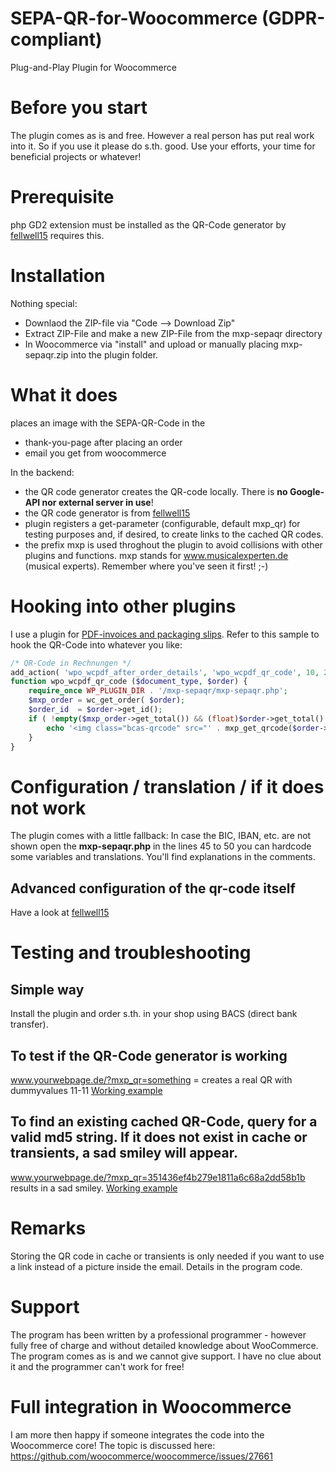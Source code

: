 # SEPA-QR-for-Woocommerce (GDPR-compliant)
Plug-and-Play Plugin for Woocommerce
# Before you start
The plugin comes as is and free. However a real person has put real work into it. So if you use it please do s.th. good. Use your efforts, your time for beneficial projects or whatever!
# Prerequisite
php GD2 extension must be installed as the QR-Code generator by [fellwell15](https://github.com/fellwell5/bezahlcode/) requires this.
# Installation
Nothing special:
* Downlaod the ZIP-file via "Code --> Download Zip"
* Extract ZIP-File and make a new ZIP-File from the mxp-sepaqr directory
* In Woocommerce via "install" and upload or manually placing mxp-sepaqr.zip into the plugin folder.
# What it does
places an image with the SEPA-QR-Code in the
* thank-you-page after placing an order
* email you get from woocommerce

In the backend:
* the QR code generator creates the QR-code locally. There is **no Google-API nor external server in use**!
* the QR code generator is from [fellwell15](https://github.com/fellwell5/bezahlcode/)
* plugin registers a get-parameter (configurable, default mxp_qr) for testing purposes and, if desired, to create links to the cached QR codes.
* the prefix mxp is used throghout the plugin to avoid collisions with other plugins and functions. mxp stands for www.musicalexperten.de (musical experts). Remember where you've seen it first! ;-)


# Hooking into other plugins
I use a plugin for [PDF-invoices and packaging slips](https://docs.wpovernight.com/home/woocommerce-pdf-invoices-packing-slips/pdf-template-action-hooks/).  Refer to this sample to hook the QR-Code into whatever you like:

```php
/* QR-Code in Rechnungen */
add_action( 'wpo_wcpdf_after_order_details', 'wpo_wcpdf_qr_code', 10, 2 );
function wpo_wcpdf_qr_code ($document_type, $order) {
	require_once WP_PLUGIN_DIR . '/mxp-sepaqr/mxp-sepaqr.php';
    $mxp_order = wc_get_order( $order);
	$order_id  = $order->get_id();
 	if ( !empty($mxp_order->get_total()) && (float)$order->get_total() > 0 ) {
		echo '<img class="bcas-qrcode" src="' . mxp_get_qrcode($order->get_total(), $order_id) . '" alt="qr-code"></p>';
	} 
}
```

# Configuration / translation / if it does not work
The plugin comes with a little fallback: In case the BIC, IBAN, etc. are not shown open the **mxp-sepaqr.php** in the lines 45 to 50 you can hardcode some variables and translations. You'll find explanations in the comments.
## Advanced configuration of the qr-code itself
Have a look at [fellwell15](https://github.com/fellwell5/bezahlcode/)

# Testing and troubleshooting
## Simple way
Install the plugin and order s.th. in your shop using BACS (direct bank transfer).
## To test if the QR-Code generator is working
www.yourwebpage.de/?mxp_qr=something  = creates a real QR with dummyvalues 11-11
[Working example](https://www.musicalexperten.de/?mxp_qr=something)
## To find an existing cached QR-Code, query for a valid md5 string. If it does not exist in cache or transients, a sad smiley will appear.
www.yourwebpage.de/?mxp_qr=351436ef4b279e1811a6c68a2dd58b1b 
results in a sad smiley. [Working example](https://www.musicalexperten.de/?mxp_qr=351436ef4b279e1811a6c68a2dd58b1b)

# Remarks
Storing the QR code in cache or transients is only needed if you want to use a link instead of a picture inside the email. Details in the program code.

# Support
The program has been written by a professional programmer - however fully free of charge and without detailed knowledge about WooCommerce. The program comes as is and we cannot give support. I have no clue about it and the programmer can't work for free!

# Full integration in Woocommerce
I am more then happy if someone integrates the code into the Woocommerce core! The topic is discussed here: https://github.com/woocommerce/woocommerce/issues/27661
